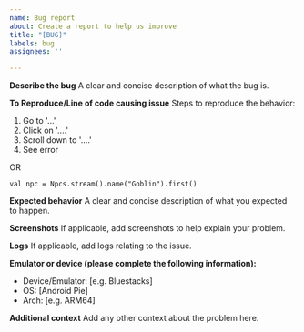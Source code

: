 ```yaml
---
name: Bug report
about: Create a report to help us improve
title: "[BUG]"
labels: bug
assignees: ''

---
```


**Describe the bug**
A clear and concise description of what the bug is.

**To Reproduce/Line of code causing issue**
Steps to reproduce the behavior:
1. Go to '...'
2. Click on '....'
3. Scroll down to '....'
4. See error

OR

```
val npc = Npcs.stream().name("Goblin").first()
```

**Expected behavior**
A clear and concise description of what you expected to happen.

**Screenshots**
If applicable, add screenshots to help explain your problem.

**Logs**
If applicable, add logs relating to the issue.

**Emulator or device (please complete the following information):**
 - Device/Emulator: [e.g. Bluestacks]
 - OS: [Android Pie]
 - Arch: [e.g. ARM64]


**Additional context**
Add any other context about the problem here.
